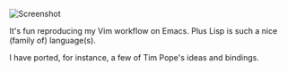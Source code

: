 ![Screenshot](https://user-images.githubusercontent.com/5733531/76643110-37ac5600-6533-11ea-8832-c659b13f4c98.png)

It's fun reproducing my Vim workflow on Emacs. Plus Lisp is such a nice
(family of) language(s).

I have ported, for instance, a few of Tim Pope's ideas and bindings.
